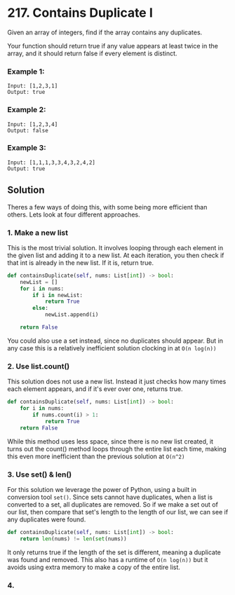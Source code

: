 # 217. Contains Duplicate I
Given an array of integers, find if the array contains any duplicates.

Your function should return true if any value appears at least twice in the array, and it should return false if every element is distinct.

### Example 1:
```
Input: [1,2,3,1]
Output: true
```

### Example 2:
```
Input: [1,2,3,4]
Output: false
```

### Example 3:
```
Input: [1,1,1,3,3,4,3,2,4,2]
Output: true
```

## Solution
Theres a few ways of doing this, with some being more efficient than others. Lets look at four different approaches.

### 1. Make a new list
This is the most trivial solution. It involves looping through each element in the given list and adding it to a new list. At each iteration, you then check if that int is already in the new list. If it is, return true.
```python
def containsDuplicate(self, nums: List[int]) -> bool:
    newList = []
    for i in nums:
        if i in newList:
            return True
        else:
            newList.append(i)

    return False
```
You could also use a set instead, since no duplicates should appear. But in any case this is a relatively inefficient solution clocking in at `O(n log(n))`

### 2. Use list.count()
This solution does not use a new list. Instead it just checks how many times each element appears, and if it's ever over one, returns true.
```python
def containsDuplicate(self, nums: List[int]) -> bool:
    for i in nums:
        if nums.count(i) > 1:
            return True
    return False
```
While this method uses less space, since there is no new list created, it turns out the count() method loops through the entire list each time, making this even more inefficient than the previous solution at `O(n^2)`

### 3. Use set() & len()
For this solution we leverage the power of Python, using a built in conversion tool `set()`. Since sets cannot have duplicates, when a list is converted to a set, all duplicates are removed. So if we make a set out of our list, then compare that set's length to the length of our list, we can see if any duplicates were found.
```python
def containsDuplicate(self, nums: List[int]) -> bool:
    return len(nums) != len(set(nums))
```
It only returns true if the length of the set is different, meaning a duplicate was found and removed. This also has a runtime of `O(n log(n))` but it avoids using extra memory to make a copy of the entire list.

### 4. 
